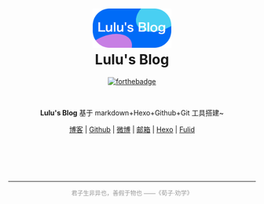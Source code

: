 <h1 align="center">
  <br>
  <a href="https://blog.luluvip.cn"><img src="/img/logo.png" alt="luluvip" height="80"></a>
  <br>
  <b>Lulu's Blog</b>
  <br>
</h1>

<p align="center">
<a href="https://forthebadge.com/"><img src="https://forthebadge.com/images/badges/made-with-markdown.svg" alt="forthebadge" height="30"></a>
</p>
<br/>

<p align="center"><b>Lulu's Blog</b> 
基于 markdown+Hexo+Github+Git 工具搭建~
</p>

<p align="center">
  <a href="https://blog.luluvip.cn">博客</a> |
  <a href="https://github.com/aluluvip">Github</a> |
  <a href="https://weibo.com/u/2681023174">微博</a> |
  <a href="1004545477@qq.com">邮箱</a> |
  <a href="https://hexo.io/zh-cn/docs/">Hexo</a> |
  <a href="https://hexo.fluid-dev.com/docs/start/">Fulid</a> 
</p>

<br/>
<br/>
<br/>
<br/>

--------------
<p align="center" style="font-size:12px;color:#999999;">
君子生非异也，善假于物也 ——《荀子·劝学》
</p>



